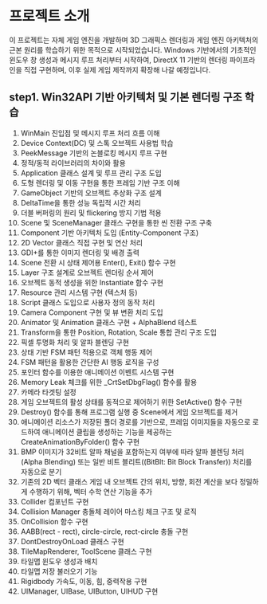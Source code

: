 # 프로젝트 소개
이 프로젝트는 자체 게임 엔진을 개발하며 3D 그래픽스 렌더링과 게임 엔진 아키텍처의 근본 원리를 학습하기 위한 목적으로 시작되었습니다.
Windows 기반에서의 기초적인 윈도우 창 생성과 메시지 루프 처리부터 시작하여, DirectX 11 기반의 렌더링 파이프라인을 직접 구현하며, 이후 실제 게임 제작까지 확장해 나갈 예정입니다.

## step1. Win32API 기반 아키텍처 및 기본 렌더링 구조 학습
1. WinMain 진입점 및 메시지 루프 처리 흐름 이해
2. Device Context(DC) 및 스톡 오브젝트 사용법 학습
3. PeekMessage 기반의 논블로킹 메시지 루프 구현
4. 정적/동적 라이브러리의 차이와 활용
5. Application 클래스 설계 및 루프 관리 구조 도입
6. 도형 렌더링 및 이동 구현을 통한 프레임 기반 구조 이해
7. GameObject 기반의 오브젝트 추상화 구조 설계
8. DeltaTime을 통한 성능 독립적 시간 처리
9. 더블 버퍼링의 원리 및 flickering 방지 기법 적용
10. Scene 및 SceneManager 클래스 구현을 통한 씬 전환 구조 구축
11. Component 기반 아키텍처 도입 (Entity-Component 구조)
12. 2D Vector 클래스 직접 구현 및 연산 처리
13. GDI+를 통한 이미지 렌더링 및 배경 출력
14. Scene 전환 시 상태 제어용 Enter(), Exit() 함수 구현
15. Layer 구조 설계로 오브젝트 렌더링 순서 제어
16. 오브젝트 동적 생성을 위한 Instantiate 함수 구현
17. Resource 관리 시스템 구현 (텍스처 등)
18. Script 클래스 도입으로 사용자 정의 동작 처리
19. Camera Component 구현 및 뷰 변환 처리 도입
20. Animator 및 Animation 클래스 구현 + AlphaBlend 테스트
21. Transform을 통한 Position, Rotation, Scale 통합 관리 구조 도입
22. 픽셀 투명화 처리 및 알파 블렌딩 구현
23. 상태 기반 FSM 패턴 적용으로 객체 행동 제어
24. FSM 패턴을 활용한 간단한 AI 행동 로직을 구성
25. 포인터 함수를 이용한 애니메이션 이벤트 시스템 구현
26. Memory Leak 체크를 위한 _CrtSetDbgFlag() 함수를 활용
27. 카메라 타겟팅 설정
28. 게임 오브젝트의 활성 상태를 동적으로 제어하기 위한 SetActive() 함수 구현
29. Destroy() 함수를 통해 프로그램 실행 중 Scene에서 게임 오브젝트를 제거
30. 애니메이션 리소스가 저장된 폴더 경로를 기반으로, 프레임 이미지들을 자동으로 로드하여 애니메이션 클립을 생성하는 기능을 제공하는 CreateAnimationByFolder() 함수 구현
31. BMP 이미지가 32비트 알파 채널을 포함하는지 여부에 따라 알파 블렌딩 처리(Alpha Blending) 또는 일반 비트 블리트((BitBlt: Bit Block Transfer)) 처리를 자동으로 분기
32. 기존의 2D 벡터 클래스 게임 내 오브젝트 간의 위치, 방향, 회전 계산을 보다 정밀하게 수행하기 위해, 벡터 수학 연산 기능을 추가
33. Collider 컴포넌트 구현
34. Collision Manager 충돌체 레이어 마스킹 체크 구조 및 로직
35. OnCollision 함수 구현
36. AABB(rect - rect), circle-circle, rect-circle 충돌 구현
37. DontDestroyOnLoad 클래스 구현
38. TileMapRenderer, ToolScene 클래스 구현
39. 타일맵 윈도우 생성과 배치
40. 타일맵 저장 불러오기 기능
41. Rigidbody 가속도, 이동, 힘, 중력작용 구현
42. UIManager, UIBase, UIButton, UIHUD 구현

